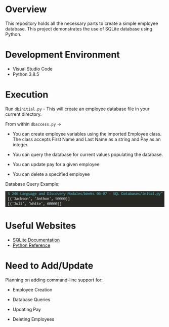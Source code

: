 # Overview

This repository holds all the necessary parts to create a simple employee database. This project demonstrates the use of SQLite database using Python. 

# Development Environment

* Visual Studio Code
* Python 3.8.5

# Execution

Run `dbinitial.py` - This will create an employee database file in your current directory.

From within `dbaccess.py` →

* You can create employee variables using the imported Employee class. The class accepts First Name and Last Name as a string and Pay as an integer.

* You can query the database for current values populating the database.

* You can update pay for a given employee

* You can delete a specified employee

Database Query Example:

![Database screenshot Example 01](scn01.png)

# Useful Websites

* [SQLite Documentation](https://sqlite.org/docs.html)
* [Python Reference](https://docs.python.org/release/3.8.5/)

# Need to Add/Update

Planning on adding command-line support for:

* Employee Creation

* Database Queries

* Updating Pay

* Deleting Employees